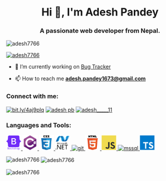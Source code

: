 <h1 align="center">Hi 👋, I'm Adesh Pandey</h1>
<h3 align="center">A passionate web developer from Nepal.</h3>

<p align="left"> <img src="https://komarev.com/ghpvc/?username=adesh7766&label=Profile%20views&color=0e75b6&style=flat" alt="adesh7766" /> </p>

<p align="left"> <a href="https://github.com/ryo-ma/github-profile-trophy"><img src="https://github-profile-trophy.vercel.app/?username=adesh7766" alt="adesh7766" /></a> </p>

- 🔭 I’m currently working on [Bug Tracker](https://github.com/Adesh7766/Bug-Tracker.git)

- 📫 How to reach me **adesh.pandey1673@gmail.com**

<h3 align="left">Connect with me:</h3>
<p align="left">
<a href="https://www.linkedin.com/in/adesh-pandey-16b505280" target="blank"><img align="center" src="https://raw.githubusercontent.com/rahuldkjain/github-profile-readme-generator/master/src/images/icons/Social/linked-in-alt.svg" alt="bit.ly/4aj9plq" height="30" width="40" /></a>
<a href="https://www.facebook.com/share/19wQRed6fU" target="blank"><img align="center" src="https://raw.githubusercontent.com/rahuldkjain/github-profile-readme-generator/master/src/images/icons/Social/facebook.svg" alt="adesh pb" height="30" width="40" /></a>
<a href="https://instagram.com/adesh_____11" target="blank"><img align="center" src="https://raw.githubusercontent.com/rahuldkjain/github-profile-readme-generator/master/src/images/icons/Social/instagram.svg" alt="adesh_____11" height="30" width="40" /></a>
</p>

<h3 align="left">Languages and Tools:</h3>
<p align="left"> <a href="https://getbootstrap.com" target="_blank" rel="noreferrer"> <img src="https://raw.githubusercontent.com/devicons/devicon/master/icons/bootstrap/bootstrap-plain-wordmark.svg" alt="bootstrap" width="40" height="40"/> </a> <a href="https://www.w3schools.com/cs/" target="_blank" rel="noreferrer"> <img src="https://raw.githubusercontent.com/devicons/devicon/master/icons/csharp/csharp-original.svg" alt="csharp" width="40" height="40"/> </a> <a href="https://www.w3schools.com/css/" target="_blank" rel="noreferrer"> <img src="https://raw.githubusercontent.com/devicons/devicon/master/icons/css3/css3-original-wordmark.svg" alt="css3" width="40" height="40"/> </a> <a href="https://dotnet.microsoft.com/" target="_blank" rel="noreferrer"> <img src="https://raw.githubusercontent.com/devicons/devicon/master/icons/dot-net/dot-net-original-wordmark.svg" alt="dotnet" width="40" height="40"/> </a> <a href="https://git-scm.com/" target="_blank" rel="noreferrer"> <img src="https://www.vectorlogo.zone/logos/git-scm/git-scm-icon.svg" alt="git" width="40" height="40"/> </a> <a href="https://www.w3.org/html/" target="_blank" rel="noreferrer"> <img src="https://raw.githubusercontent.com/devicons/devicon/master/icons/html5/html5-original-wordmark.svg" alt="html5" width="40" height="40"/> </a> <a href="https://developer.mozilla.org/en-US/docs/Web/JavaScript" target="_blank" rel="noreferrer"> <img src="https://raw.githubusercontent.com/devicons/devicon/master/icons/javascript/javascript-original.svg" alt="javascript" width="40" height="40"/> </a> <a href="https://www.microsoft.com/en-us/sql-server" target="_blank" rel="noreferrer"> <img src="https://www.svgrepo.com/show/303229/microsoft-sql-server-logo.svg" alt="mssql" width="40" height="40"/> </a> <a href="https://www.typescriptlang.org/" target="_blank" rel="noreferrer"> <img src="https://raw.githubusercontent.com/devicons/devicon/master/icons/typescript/typescript-original.svg" alt="typescript" width="40" height="40"/> </a> </p>

<p><img align="left" src="https://github-readme-stats.vercel.app/api/top-langs?username=adesh7766&show_icons=true&locale=en&layout=compact" alt="adesh7766" /></p>

<p>&nbsp;<img align="center" src="https://github-readme-stats.vercel.app/api?username=adesh7766&show_icons=true&locale=en" alt="adesh7766" /></p>

<p><img align="center" src="https://github-readme-streak-stats.herokuapp.com/?user=adesh7766&" alt="adesh7766" /></p>
